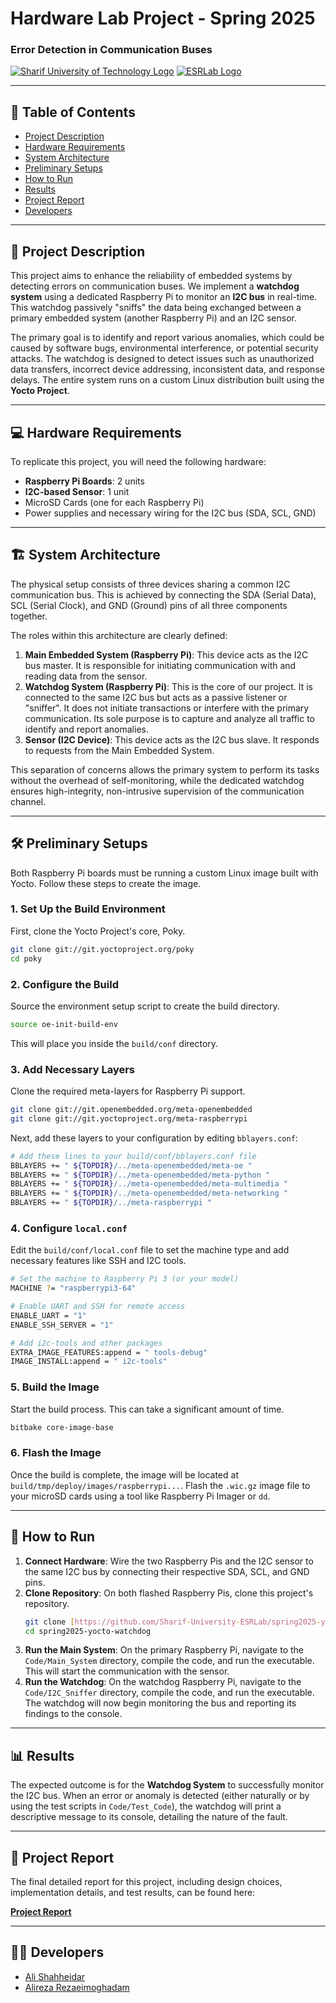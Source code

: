 # Hardware Lab Project - Spring 2025
### Error Detection in Communication Buses

[![Sharif University of Technology Logo](https://img.shields.io/badge/Sharif_University_of_Technology-blue)](https://www.sharif.edu/)
[![ESRLab Logo](https://img.shields.io/badge/Internet_Of_Things_Lab-red)](https://esrlab.ce.sharif.edu/)

---

## 📖 Table of Contents
* [Project Description](#-project-description)
* [Hardware Requirements](#-hardware-requirements)
* [System Architecture](#-system-architecture)
* [Preliminary Setups](#-preliminary-setups)
* [How to Run](#-how-to-run)
* [Results](#-results)
* [Project Report](#-project-report)
* [Developers](#-developers)

---

## 📝 Project Description

This project aims to enhance the reliability of embedded systems by detecting errors on communication buses. We implement a **watchdog system** using a dedicated Raspberry Pi to monitor an **I2C bus** in real-time. This watchdog passively "sniffs" the data being exchanged between a primary embedded system (another Raspberry Pi) and an I2C sensor.

The primary goal is to identify and report various anomalies, which could be caused by software bugs, environmental interference, or potential security attacks. The watchdog is designed to detect issues such as unauthorized data transfers, incorrect device addressing, inconsistent data, and response delays. The entire system runs on a custom Linux distribution built using the **Yocto Project**.

---

## 💻 Hardware Requirements

To replicate this project, you will need the following hardware:
* **Raspberry Pi Boards**: 2 units
* **I2C-based Sensor**: 1 unit
* MicroSD Cards (one for each Raspberry Pi)
* Power supplies and necessary wiring for the I2C bus (SDA, SCL, GND)

---

## 🏗️ System Architecture

The physical setup consists of three devices sharing a common I2C communication bus. This is achieved by connecting the SDA (Serial Data), SCL (Serial Clock), and GND (Ground) pins of all three components together.

The roles within this architecture are clearly defined:

1.  **Main Embedded System (Raspberry Pi)**: This device acts as the I2C bus master. It is responsible for initiating communication with and reading data from the sensor.
2.  **Watchdog System (Raspberry Pi)**: This is the core of our project. It is connected to the same I2C bus but acts as a passive listener or "sniffer". It does not initiate transactions or interfere with the primary communication. Its sole purpose is to capture and analyze all traffic to identify and report anomalies.
3.  **Sensor (I2C Device)**: This device acts as the I2C bus slave. It responds to requests from the Main Embedded System.

This separation of concerns allows the primary system to perform its tasks without the overhead of self-monitoring, while the dedicated watchdog ensures high-integrity, non-intrusive supervision of the communication channel.

---

## 🛠️ Preliminary Setups

Both Raspberry Pi boards must be running a custom Linux image built with Yocto. Follow these steps to create the image.

### 1. Set Up the Build Environment
First, clone the Yocto Project's core, Poky.

```bash
git clone git://git.yoctoproject.org/poky
cd poky
```

### 2. Configure the Build
Source the environment setup script to create the build directory.

```bash
source oe-init-build-env
```
This will place you inside the `build/conf` directory.

### 3. Add Necessary Layers
Clone the required meta-layers for Raspberry Pi support.

```bash
git clone git://git.openembedded.org/meta-openembedded
git clone git://git.yoctoproject.org/meta-raspberrypi
```

Next, add these layers to your configuration by editing `bblayers.conf`:

```bash
# Add these lines to your build/conf/bblayers.conf file
BBLAYERS += " ${TOPDIR}/../meta-openembedded/meta-oe "
BBLAYERS += " ${TOPDIR}/../meta-openembedded/meta-python "
BBLAYERS += " ${TOPDIR}/../meta-openembedded/meta-multimedia "
BBLAYERS += " ${TOPDIR}/../meta-openembedded/meta-networking "
BBLAYERS += " ${TOPDIR}/../meta-raspberrypi "
```

### 4. Configure `local.conf`
Edit the `build/conf/local.conf` file to set the machine type and add necessary features like SSH and I2C tools.

```bash
# Set the machine to Raspberry Pi 3 (or your model)
MACHINE ?= "raspberrypi3-64"

# Enable UART and SSH for remote access
ENABLE_UART = "1"
ENABLE_SSH_SERVER = "1"

# Add i2c-tools and other packages
EXTRA_IMAGE_FEATURES:append = " tools-debug"
IMAGE_INSTALL:append = " i2c-tools"
```

### 5. Build the Image
Start the build process. This can take a significant amount of time.

```bash
bitbake core-image-base
```

### 6. Flash the Image
Once the build is complete, the image will be located at `build/tmp/deploy/images/raspberrypi...`. Flash the `.wic.gz` image file to your microSD cards using a tool like Raspberry Pi Imager or `dd`.

---

## 🚀 How to Run

1.  **Connect Hardware**: Wire the two Raspberry Pis and the I2C sensor to the same I2C bus by connecting their respective SDA, SCL, and GND pins.
2.  **Clone Repository**: On both flashed Raspberry Pis, clone this project's repository.
    ```bash
    git clone [https://github.com/Sharif-University-ESRLab/spring2025-yocto-watchdog.git](https://github.com/Sharif-University-ESRLab/spring2025-yocto-watchdog.git)
    cd spring2025-yocto-watchdog
    ```
3.  **Run the Main System**: On the primary Raspberry Pi, navigate to the `Code/Main_System` directory, compile the code, and run the executable. This will start the communication with the sensor.
4.  **Run the Watchdog**: On the watchdog Raspberry Pi, navigate to the `Code/I2C_Sniffer` directory, compile the code, and run the executable. The watchdog will now begin monitoring the bus and reporting its findings to the console.

---

## 📊 Results

The expected outcome is for the **Watchdog System** to successfully monitor the I2C bus. When an error or anomaly is detected (either naturally or by using the test scripts in `Code/Test_Code`), the watchdog will print a descriptive message to its console, detailing the nature of the fault.

---

## 📜 Project Report

The final detailed report for this project, including design choices, implementation details, and test results, can be found here:

**[Project Report](./Report.pdf)**

---

## 🧑‍💻 Developers

* [Ali Shahheidar](https://github.com/alishahheidar98/)
* [Alireza Rezaeimoghadam](https://github.com/Alireza1909/)
